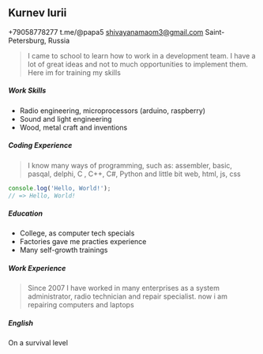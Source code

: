 ## Kurnev Iurii

+79058778277
t.me/@papa5
shivayanamaom3@gmail.com
Saint-Petersburg, Russia

> I came to school to learn how to work in a development team. I have a lot of great ideas and not to much opportunities to implement them. Here im for training my skills

##### Work Skills

- Radio engineering, microprocessors (arduino, raspberry)
- Sound and light engineering
- Wood, metal craft and inventions

##### Coding Experience

> I know many ways of programming, such as: assembler, basic, pasqal, delphi, C , C++, C#, Python and little bit web, html, js, css
    
```javascript
console.log('Hello, World!');
// => Hello, World!
```

##### Education

- College, as computer tech specials
- Factories gave me practies experience
- Many self-growth trainings

##### Work Experience

> Since 2007 I have worked in many enterprises as a system administrator, radio technician and repair specialist. now i am repairing computers and laptops

##### English

On a survival level
